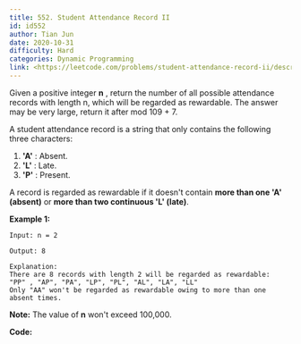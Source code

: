 ```yaml
---
title: 552. Student Attendance Record II
id: id552
author: Tian Jun
date: 2020-10-31
difficulty: Hard
categories: Dynamic Programming
link: <https://leetcode.com/problems/student-attendance-record-ii/description/>
---
```


Given a positive integer **n** , return the number of all possible attendance
records with length n, which will be regarded as rewardable. The answer may be
very large, return it after mod 109 \+ 7.

A student attendance record is a string that only contains the following three
characters:

  1. **'A'** : Absent. 
  2. **'L'** : Late.
  3. **'P'** : Present. 

A record is regarded as rewardable if it doesn't contain **more than one 'A'
(absent)** or **more than two continuous 'L' (late)**.

**Example 1:**  
            
	Input: n = 2    
	Output: 8     
	Explanation:    There are 8 records with length 2 will be regarded as rewardable:    "PP" , "AP", "PA", "LP", "PL", "AL", "LA", "LL"    Only "AA" won't be regarded as rewardable owing to more than one absent times.     

**Note:** The value of **n** won't exceed 100,000.


**Code:**

